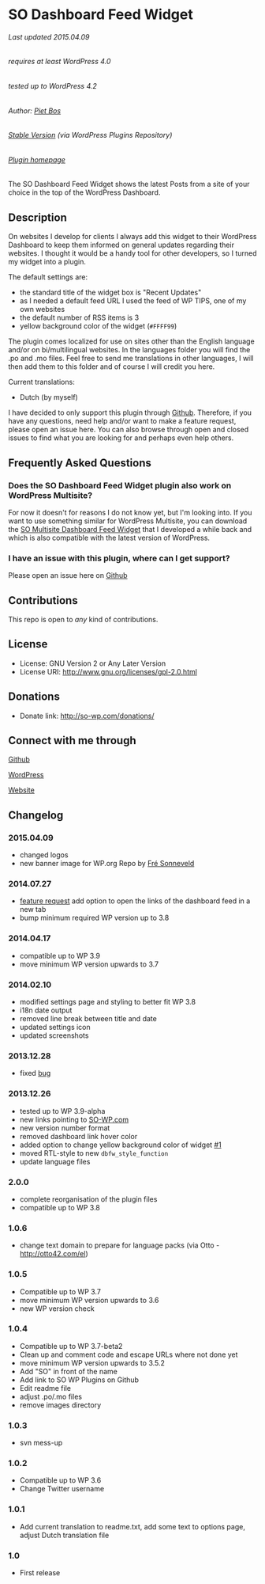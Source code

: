 SO Dashboard Feed Widget
=====================

###### Last updated 2015.04.09
###### requires at least WordPress 4.0
###### tested up to WordPress 4.2
###### Author: [Piet Bos](https://github.com/senlin)
###### [Stable Version](http://wordpress.org/plugins/dashboard-feed-widget/) (via WordPress Plugins Repository)
###### [Plugin homepage](http://so-wp.com/?p=15)

The SO Dashboard Feed Widget shows the latest Posts from a site of your choice in the top of the WordPress Dashboard.

## Description

On websites I develop for clients I always add this widget to their WordPress Dashboard to keep them informed on general updates regarding their websites. I thought it would be a handy tool for other developers, so I turned my widget into a plugin.

The default settings are:

* the standard title of the widget box is "Recent Updates"
* as I needed a default feed URL I used the feed of WP TIPS, one of my own websites
* the default number of RSS items is 3
* yellow background color of the widget (`#FFFF99`)

The plugin comes localized for use on sites other than the English language and/or on bi/multilingual websites. In the languages folder you will find the .po and .mo files. Feel free to send me translations in other languages, I will then add them to this folder and of course I will credit you here.

Current translations:

* Dutch (by myself)

I have decided to only support this plugin through [Github](https://github.com/senlin/so-dashboard-feed-widget/issues). Therefore, if you have any questions, need help and/or want to make a feature request, please open an issue here. You can also browse through open and closed issues to find what you are looking for and perhaps even help others.
 
## Frequently Asked Questions

### Does the SO Dashboard Feed Widget plugin also work on WordPress Multisite?

For now it doesn't for reasons I do not know yet, but I'm looking into. If you want to use something similar for WordPress Multisite, you can download the [SO Multisite Dashboard Feed Widget](https://github.com/senlin/so-multisite-dashboard-feed-widget) that I developed a while back and which is also compatible with the latest version of WordPress.

### I have an issue with this plugin, where can I get support?

Please open an issue here on [Github](https://github.com/senlin/so-dashboard-feed-widget/issues)

## Contributions

This repo is open to _any_ kind of contributions.

## License

* License: GNU Version 2 or Any Later Version
* License URI: http://www.gnu.org/licenses/gpl-2.0.html

## Donations

* Donate link: http://so-wp.com/donations/

## Connect with me through

[Github](https://github.com/senlin) 

[WordPress](http://profiles.wordpress.org/senlin/) 

[Website](http://senlinonline.com)

## Changelog

### 2015.04.09

* changed logos
* new banner image for WP.org Repo by [Fré Sonneveld](https://unsplash.com/fresonneveld)

### 2014.07.27

* [feature request](https://github.com/senlin/so-dashboard-feed-widget/issues/6) add option to open the links of the dashboard feed in a new tab
* bump minimum required WP version up to 3.8

### 2014.04.17

* compatible up to WP 3.9
* move minimum WP version upwards to 3.7

### 2014.02.10

* modified settings page and styling to better fit WP 3.8
* i18n date output
* removed line break between title and date
* updated settings icon
* updated screenshots

### 2013.12.28

* fixed [bug](https://github.com/senlin/so-dashboard-feed-widget/issues/2)

### 2013.12.26

* tested up to WP 3.9-alpha
* new links pointing to [SO-WP.com](http://so-wp.com)
* new version number format
* removed dashboard link hover color
* added option to change yellow background color of widget [#1](https://github.com/senlin/so-dashboard-feed-widget/issues/1)
* moved RTL-style to new `dbfw_style_function`
* update language files

### 2.0.0

* complete reorganisation of the plugin files
* compatible up to WP 3.8

### 1.0.6

* change text domain to prepare for language packs (via Otto - http://otto42.com/el)

### 1.0.5

* Compatible up to WP 3.7
* move minimum WP version upwards to 3.6
* new WP version check

### 1.0.4

* Compatible up to WP 3.7-beta2
* Clean up and comment code and escape URLs where not done yet
* move minimum WP version upwards to 3.5.2
* Add "SO" in front of the name
* Add link to SO WP Plugins on Github
* Edit readme file
* adjust .po/.mo files
* remove images directory

### 1.0.3

* svn mess-up

### 1.0.2

* Compatible up to WP 3.6
* Change Twitter username

### 1.0.1

* Add current translation to readme.txt, add some text to options page, adjust Dutch translation file

### 1.0

* First release

